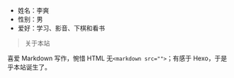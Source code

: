 
* 姓名：李爽
* 性别：男
* 爱好：学习、影音、下棋和看书

> 关于本站

喜爱 Markdown 写作，惋惜 HTML 无`<markdown src="">`；有感于 Hexo，于是乎本站诞生了。